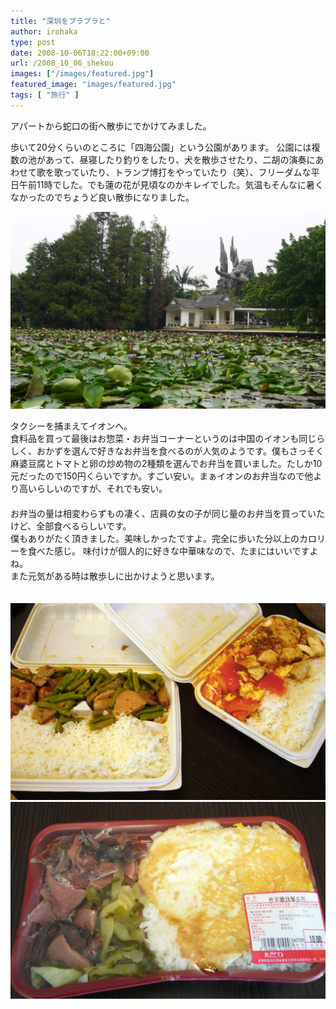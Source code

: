 ```yaml
---
title: "深圳をプラプラと"
author: irohaka
type: post
date: 2008-10-06T18:22:00+09:00
url: /2008_10_06_shekou
images: ["/images/featured.jpg"]
featured_image: "images/featured.jpg"
tags: [ "旅行" ]
---
```


アパートから蛇口の街へ散歩にでかけてみました。
<!--more-->

歩いて20分くらいのところに「四海公園」という公園があります。
公園には複数の池があって、昼寝したり釣りをしたり、犬を散歩させたり、二胡の演奏にあわせて歌を歌っていたり、トランプ博打をやっていたり（笑）、フリーダムな平日午前11時でした。でも蓮の花が見頃なのかキレイでした。気温もそんなに暑くなかったのでちょうど良い散歩になりました。  

![中国っぽい。（中国です）](images/2008_10_shekou01.jpg)  

タクシーを捕まえてイオンへ。  
食料品を買って最後はお惣菜・お弁当コーナーというのは中国のイオンも同じらしく、おかずを選んで好きなお弁当を食べるのが人気のようです。僕もさっそく麻婆豆腐とトマトと卵の炒め物の2種類を選んでお弁当を買いました。たしか10元だったので150円くらいですか。すごい安い。まぁイオンのお弁当なので他より高いらしいのですが、それでも安い。  
　  
お弁当の量は相変わらずもの凄く、店員の女の子が同じ量のお弁当を買っていたけど、全部食べるらしいです。  
僕もありがたく頂きました。美味しかったですよ。完全に歩いた分以上のカロリーを食べた感じ。 
味付けが個人的に好きな中華味なので、たまにはいいですよね。  
また元気がある時は散歩しに出かけようと思います。     
　  

![米が多い！（おかずも多いけど）](images/2008_10_shekou02.jpg)  
![別の日のお弁当。卵焼きが乗っているのがよい。](images/2008_10_shekou03.jpg)  
